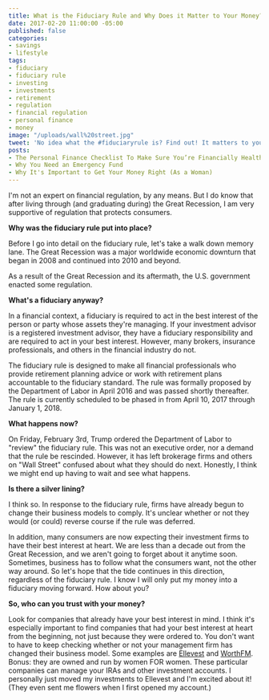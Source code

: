 ```yaml
---
title: What is the Fiduciary Rule and Why Does it Matter to Your Money?
date: 2017-02-20 11:00:00 -05:00
published: false
categories:
- savings
- lifestyle
tags:
- fiduciary
- fiduciary rule
- investing
- investments
- retirement
- regulation
- financial regulation
- personal finance
- money
image: "/uploads/wall%20street.jpg"
tweet: 'No idea what the #fiduciaryrule is? Find out! It matters to your #money!'
posts:
- The Personal Finance Checklist To Make Sure You’re Financially Healthy
- Why You Need an Emergency Fund
- Why It's Important to Get Your Money Right (As a Woman)
---
```


I'm not an expert on financial regulation, by any means. But I do know that after living through (and graduating during) the Great Recession, I am very supportive of regulation that protects consumers.

**Why was the fiduciary rule put into place?**

Before I go into detail on the fiduciary rule, let's take a walk down memory lane. The Great Recession was a major worldwide economic downturn that began in 2008 and continued into 2010 and beyond. 

As a result of the Great Recession and its aftermath, the U.S. government enacted some regulation.

**What's a fiduciary anyway?**

In a financial context, a fiduciary is required to act in the best interest of the person or party whose assets they're managing. If your investment advisor is a registered investment advisor, they have a fiduciary responsibility and are required to act in your best interest. However, many brokers, insurance professionals, and others in the financial industry do not. 

The fiduciary rule is designed to make all financial professionals who provide retirement planning advice or work with retirement plans accountable to the fiduciary standard. The rule was formally proposed by the Department of Labor in April 2016 and was passed shortly thereafter. The rule is currently scheduled to be phased in from April 10, 2017 through January 1, 2018. 

**What happens now?**

On Friday, February 3rd, Trump ordered the Department of Labor to "review" the fiduciary rule. This was not an executive order, nor a demand that the rule be rescinded. However, it has left brokerage firms and others on "Wall Street" confused about what they should do next. Honestly, I think we might end up having to wait and see what happens.

**Is there a silver lining?**

I think so. In response to the fiduciary rule, firms have already begun to change their business models to comply. It's unclear whether or not they would (or could) reverse course if the rule was deferred. 

In addition, many consumers are now expecting their investment firms to have their best interest at heart. We are less than a decade out from the Great Recession, and we aren't going to forget about it anytime soon. Sometimes, business has to follow what the consumers want, not the other way around. So let's hope that the tide continues in this direction, regardless of the fiduciary rule. I know I will only put my money into a fiduciary moving forward. How about you?

**So, who can you trust with your money?**

Look for companies that already have your best interest in mind. I think it's especially important to find companies that had your best interest at heart from the beginning, not just because they were ordered to. You don't want to have to keep checking whether or not your management firm has changed their business model. Some examples are [Ellevest](ellevest.com) and [WorthFM](worthfm.com). Bonus: they are owned and run by women FOR women. These particular companies can manage your IRAs and other investment accounts. I personally just moved my investments to Ellevest and I'm excited about it! (They even sent me flowers when I first opened my account.)